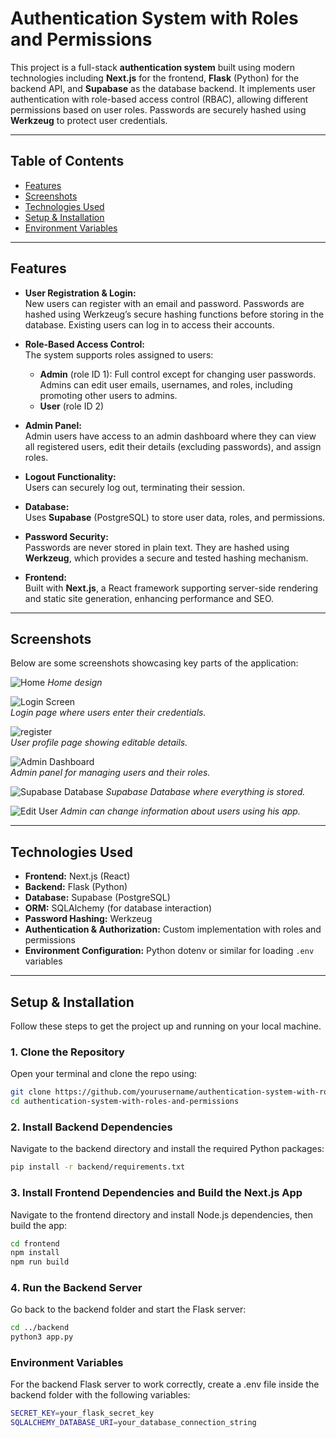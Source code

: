 # Authentication System with Roles and Permissions

This project is a full-stack **authentication system** built using modern technologies including **Next.js** for the frontend, **Flask** (Python) for the backend API, and **Supabase** as the database backend. It implements user authentication with role-based access control (RBAC), allowing different permissions based on user roles. Passwords are securely hashed using **Werkzeug** to protect user credentials.

---

## Table of Contents

- [Features](#features)  
- [Screenshots](#screenshots)  
- [Technologies Used](#technologies-used)  
- [Setup & Installation](#setup--installation)  
- [Environment Variables](#environment-variables)

---

## Features

- **User Registration & Login:**  
  New users can register with an email and password. Passwords are hashed using Werkzeug’s secure hashing functions before storing in the database. Existing users can log in to access their accounts.

- **Role-Based Access Control:**  
  The system supports roles assigned to users:  
  - **Admin** (role ID 1): Full control except for changing user passwords. Admins can edit user emails, usernames, and roles, including promoting other users to admins.  
  - **User** (role ID 2)

- **Admin Panel:**  
  Admin users have access to an admin dashboard where they can view all registered users, edit their details (excluding passwords), and assign roles.

- **Logout Functionality:**  
  Users can securely log out, terminating their session.

- **Database:**  
  Uses **Supabase** (PostgreSQL) to store user data, roles, and permissions.

- **Password Security:**  
  Passwords are never stored in plain text. They are hashed using **Werkzeug**, which provides a secure and tested hashing mechanism.

- **Frontend:**  
  Built with **Next.js**, a React framework supporting server-side rendering and static site generation, enhancing performance and SEO.

---

## Screenshots

Below are some screenshots showcasing key parts of the application:

![Home](screenshots/home.png)
*Home design*

![Login Screen](screenshots/login.png)  
*Login page where users enter their credentials.*

![register](screenshots/register.png)  
*User profile page showing editable details.*

![Admin Dashboard](screenshots/adminpanel.png)  
*Admin panel for managing users and their roles.*

![Supabase Database](screenshots/database.png)
*Supabase Database where everything is stored.*

![Edit User](screenshots/edituser.png)
*Admin can change information about users using his app.*


---

## Technologies Used

- **Frontend:** Next.js (React)  
- **Backend:** Flask (Python)  
- **Database:** Supabase (PostgreSQL)  
- **ORM:** SQLAlchemy (for database interaction) 
- **Password Hashing:** Werkzeug  
- **Authentication & Authorization:** Custom implementation with roles and permissions  
- **Environment Configuration:** Python dotenv or similar for loading `.env` variables

---

## Setup & Installation

Follow these steps to get the project up and running on your local machine.

### 1. Clone the Repository

Open your terminal and clone the repo using:

```bash
git clone https://github.com/yourusername/authentication-system-with-roles-and-permissions.git
cd authentication-system-with-roles-and-permissions
```


### 2. Install Backend Dependencies

Navigate to the backend directory and install the required Python packages:

```bash
pip install -r backend/requirements.txt
```

### 3. Install Frontend Dependencies and Build the Next.js App

Navigate to the frontend directory and install Node.js dependencies, then build the app:

```bash
cd frontend
npm install
npm run build
```

### 4. Run the Backend Server

Go back to the backend folder and start the Flask server:

```bash
cd ../backend
python3 app.py
```

### Environment Variables

For the backend Flask server to work correctly, create a .env file inside the backend folder with the following variables:

```bash
SECRET_KEY=your_flask_secret_key
SQLALCHEMY_DATABASE_URI=your_database_connection_string
```